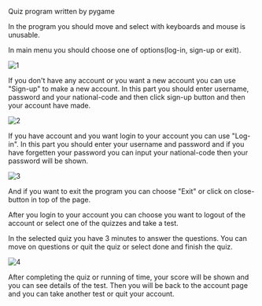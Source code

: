 Quiz program written by pygame

In the program you should move and select with keyboards and mouse is unusable.

In main menu you should choose one of options(log-in, sign-up or exit).

![1](https://user-images.githubusercontent.com/57006850/88706129-ad514100-d125-11ea-9d03-af8adde1a200.jpg)

If you don't have any account or you want a new account you can use "Sign-up" to make a new account. In this part you should enter username, password and your national-code and then click sign-up button and then your account have made.

![2](https://user-images.githubusercontent.com/57006850/88706119-aaeee700-d125-11ea-9a85-2e81b1586b4d.jpg)

If you have account and you want login to your account you can use "Log-in". In this part you should enter your username and password and if you have forgetten your password you can input your national-code then your password will be shown.

![3](https://user-images.githubusercontent.com/57006850/88706122-ac201400-d125-11ea-9352-ef31ea599e32.jpg)

And if you want to exit the program you can choose "Exit" or click on close-button in top of the page.

After you login to your account you can choose you want to logout of the account or select one of the quizzes and take a test.

In the selected quiz you have 3 minutes to answer the questions. You can move on questions or quit the quiz or select done and finish the quiz.

![4](https://user-images.githubusercontent.com/57006850/88706125-acb8aa80-d125-11ea-9a22-ec3e6d2f63d5.jpg)

After completing the quiz or running of time, your score will be shown and you can see details of the test.
Then you will be back to the account page and you can take another test or quit your account.
